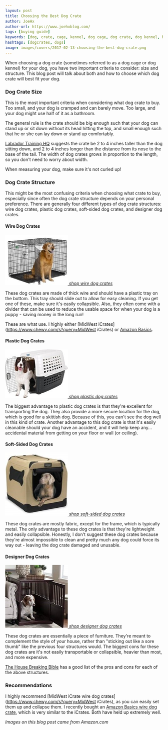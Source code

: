 ```yaml
---
layout: post
title: Choosing the Best Dog Crate
author: JoeHx
author-url: https://www.joehxblog.com/
tags: [buying guide]
keywords: [dog, crate, cage, kennel, dog cage, dog crate, dog kennel, best dog crate, choosing the best dog crate]
hashtags: [dogcrates, dogs]
image: images/covers/2017-02-13-choosing-the-best-dog-crate.png
---
```


When choosing a dog crate (sometimes referred to as a dog cage or dog kennel) for your dog, you have two important criteria to consider: size and structure. This blog post will talk about both and how to choose which dog crate will best fit your dog.

### Dog Crate Size

This is the most important criteria when considering what dog crate to buy. Too small, and your dog is cramped and can barely move. Too large, and your dog might use half of it as a bathroom.

The general rule is the crate should be big enough such that your dog can stand up or sit down without its head hitting the top, and small enough such that he or she can lay down or stand up comfortably.

[Labrador Training HQ](https://www.labradortraininghq.com/labrador-training/what-size-dog-crate-and-which-type/) suggests the crate be 2 to 4 inches taller than the dog sitting down, and 2 to 4 inches longer than the distance from its nose to the base of the tail. The width of dog crates grows in proportion to the length, so you don't need to worry about width.

When measuring your dog, make sure it's not curled up!

### Dog Crate Structure

This might be the most confusing criteria when choosing what crate to buy, especially since often the dog crate structure depends on your personal preference. There are generally four different types of dog crate structures: wire dog crates, plastic dog crates, soft-sided dog crates, and designer dog crates.

#### Wire Dog Crates

[![Wire Dog Crate](/images/dog-crates/wire-dog-crate.jpg "Wire Dog Crate")
*shop wire dog crates*](https://www.chewy.com/b/wire-crates-2727)

These dog crates are made of thick wire and should have a plastic tray on the bottom. This tray should slide out to allow for easy cleaning. If you get one of these, make sure it's easily collapsible. Also, they often come with a divider that can be used to reduce the usable space for when your dog is a puppy - saving money in the long run!

These are what use. I highly either [MidWest iCrates](https://www.chewy.com/s?query=MidWest iCrates) or [Amazon Basics](https://www.amazon.com/AmazonBasics-Double-Door-Folding-Metal-Crate/dp/B00QAVNYGK/).

#### Plastic Dog Crates

[![Plastic Dog Crate](/images/dog-crates/plastic-dog-crate.jpg "Plastic Dog Crate")
*shop plastic dog crates*](https://www.chewy.com/b/plastic-crates-2730)

The biggest advantage to plastic dog crates is that they're excellent for transporting the dog. They also provide a more secure location for the dog, which is good for a skittish dog. Because of this, you can't see the dog well in this kind of crate. Another advantage to this dog crate is that it's easily cleanable should your dog have an accident, and it will help keep any... accidental material from getting on your floor or wall (or ceiling).

#### Soft-Sided Dog Crates

[![Soft-Sided Dog Crate](/images/dog-crates/soft-sided-dog-crate.jpg "Soft-Sided Dog Crate")
*shop soft-sided dog crates*](https://www.chewy.com/b/soft-sided-crates-2728)

These dog crates are mostly fabric, except for the frame, which is typically metal. The only advantage to these dog crates is that they're lightweight and easily collapsible. Honestly, I don't suggest these dog crates because they're almost impossible to clean and pretty much any dog could force its way out - leaving the dog crate damaged and unusable.

#### Designer Dog Crates

[![Designer Dog Crate](/images/dog-crates/designer-dog-crate.jpg "Designer Dog Crate")
*shop designer dog crates*](https://www.chewy.com/b/furniture-style-crates-2729)

These dog crates are essentially a piece of furniture. They're meant to complement the style of your house, rather than "sticking out like a sore thumb" like the previous four structures would. The biggest cons for these dog crates are it's not easily transportable or collapsible, heavier than most, and more expensive.

[The House Breaking Bible](http://thehousebreakingbible.com/wp/training-crate-choices/) has a good list of the pros and cons for each of the above structures.

### Recommendations

I highly recommend [MidWest iCrate wire dog crates](https://www.chewy.com/s?query=MidWest iCrates), as you can easily set them up and collapse them. I recently bought an [Amazon Basics wire dog crate](https://www.amazon.com/AmazonBasics-Double-Door-Folding-Metal-Crate/dp/B00QAVNYGK/), which is very similar to the iCrates. Both have held up extremely well.

*Images on this blog post came from Amazon.com*
